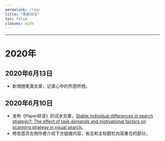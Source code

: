```yaml
---
permalink: /log/
title: "更新日志"
toc: false
classes: wide
---
```


---

# 2020年

## 2020年6月13日

* 新增随笔类文章，记录心中的所思所想。

## 2020年6月10日

* 发布《Paper研读》的试水文章，[Stable individual differences in search strategy?: The effect of task demands and motivational factors on scanning strategy in visual search](/paper/paper_stable_/ "Stable individual differences in search strategy?: The effect of task demands and motivational factors on scanning strategy in visual search")。
* 修改首页左侧作者介绍下方链接内容，省去和主标题栏内容重合的部分。



